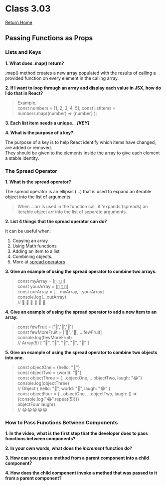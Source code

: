 # Class 3.03

[Return Home](https://rachaelh25.github.io/reading-notes/)

## Passing Functions as Props

### Lists and Keys

**1. What does .map() return?**

.map() method creates a new array populated with the results of calling a provided function on every element in the calling array.

**2. If I want to loop through an array and display each value in JSX, how do I do that in React?**

> Example.  
> const numbers = [1, 2, 3, 4, 5];
> const listItems = numbers.map((number) => {number}
> );

**3. Each list item needs a unique**... **_[KEY]_**

**4. What is the purpose of a key?**

The purpose of a key is to help React identify which items have changed, are added or removed.  
They should be given to the elements inside the array to give each element a stable identity.

### The Spread Operator

**1. What is the spread operator?**

The spread operator is an ellipsis (...) that is used to expand an iterable object into the list of arguments.

> When ...arr is used in the function call, it 'expands'(spreads) an iterable object arr into the list of separate arguments.

**2. List 4 things that the spread operator can do?**

It can be useful when:

1. Copying an array
2. Using Math functions
3. Adding an item to a list
4. Combining objects.
5. More at [spread operators](https://medium.com/coding-at-dawn/how-to-use-the-spread-operator-in-javascript-b9e4a8b06fab)

**3. Give an example of using the spread operator to combine two arrays.**

> const myArray = [`🤪`,`🐻`,`🎌`]  
> const yourArray = [`🙂`,`🤗`,`🤩`]  
> const ourArray = [... myArray,...yourArray]  
> console.log(...ourArray)  
> // 🤪 🐻 🎌 🙂 🤗 🤩

**4. Give an example of using the spread operator to add a new item to an array.**

> const fewFruit = ['🍏','🍊','🍌']  
> const fewMoreFruit = ['🍉', '🍍', ...fewFruit]  
> console.log(fewMoreFruit)  
> // Array(5) [ "🍉", "🍍", "🍏", "🍊", "🍌" ]

**5. Give an example of using the spread operator to combine two objects into one.**

> const objectOne = {hello: "🤪"}  
> const objectTwo = {world: "🐻"}  
> const objectThree = {...objectOne, ...objectTwo, laugh: "😂"}  
> console.log(objectThree)  
> // Object { hello: "🤪", world: "🐻", laugh: "😂" }  
> const objectFour = {...objectOne, ...objectTwo, laugh: () => {console.log("😂".repeat(5))}}  
> objectFour.laugh()  
> // 😂😂😂😂😂

### How to Pass Functions Between Components

**1. In the video, what is the first step that the developer does to pass functions between components?**

**2. In your own words, what does the _increment_ function do?**

**3. How can you pass a method from a parent component into a child component?**

**4. How does the child component invoke a method that was passed to it from a parent component?**
